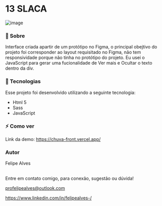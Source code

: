 # 13 SLACA

![image](https://user-images.githubusercontent.com/78622458/171429880-54868f6b-b1c4-4286-bf78-d13c539274ac.png)




### 🔖 Sobre
Interface criada apartir de um protótipo no Figma, o principal obejtivo do projeto foi corresponder ao layout requisitado no Figma, não tem responsividade porque não tinha no protótipo do projeto.
Eu usei o JavaScript para gerar uma fucionalidade de Ver mais e Ocultar o texto dentro da div.

### 🚀 Tecnologias
Esse projeto foi desenvolvido utilizando a seguinte tecnologia:

+ Html 5
+ Sass
+ JavaScript

### ⚡ Como ver

Link da demo: https://chuva-front.vercel.app/<br/>
### Autor
Felipe Alves <br/><br/>


Entre em contato comigo, para conexão, sugestão ou dúvida! <br/>

profelipealves@outlook.com <br/>

https://www.linkedin.com/in/felipealves-/
